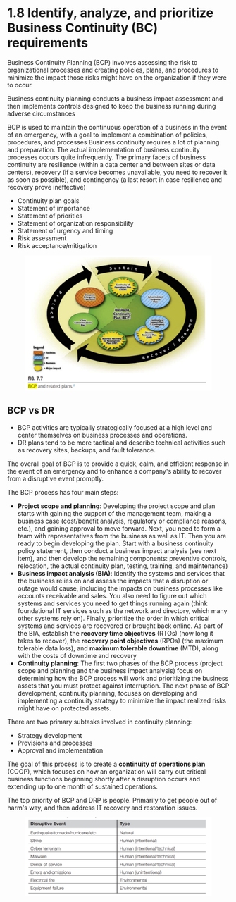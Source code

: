 # 1.8 Identify, analyze, and prioritize Business Continuity (BC) requirements

Business Continuity Planning (BCP) involves assessing the risk to organizational processes and creating policies, plans, and procedures to minimize the impact those risks might have on the organization if they were to occur.

Business continuity planning conducts a business impact assessment and then implements controls designed to keep the business running during adverse circumstances

BCP is used to maintain the continuous operation of a business in the event of an emergency, with a goal to implement a combination of policies, procedures, and processes Business continuity requires a lot of planning and preparation. The actual implementation of business continuity processes occurs quite infrequently. The primary facets of business continuity are resilience (within a data center and between sites or data centers), recovery (if a service becomes unavailable, you need to recover it as soon as possible), and contingency (a last resort in case resilience and recovery prove ineffective)

* Continuity plan goals
* Statement of importance&#x20;
* Statement of priorities&#x20;
* Statement of organization responsibility&#x20;
* Statement of urgency and timing&#x20;
* Risk assessment
* &#x20;Risk acceptance/mitigation

<figure><img src="../.gitbook/assets/image (28).png" alt=""><figcaption></figcaption></figure>

##

## BCP vs DR

* BCP activities are typically strategically focused at a high level and center themselves on business processes and operations.
* DR plans tend to be more tactical and describe technical activities such as recovery sites, backups, and fault tolerance.

The overall goal of BCP is to provide a quick, calm, and efficient response in the event of an emergency and to enhance a company's ability to recover from a disruptive event promptly.

The BCP process has four main steps:

* **Project scope and planning**: Developing the project scope and plan starts with gaining the support of the management team, making a business case (cost/benefit analysis, regulatory or compliance reasons, etc.), and gaining approval to move forward. Next, you need to form a team with representatives from the business as well as IT. Then you are ready to begin developing the plan. Start with a business continuity policy statement, then conduct a business impact analysis (see next item), and then develop the remaining components: preventive controls, relocation, the actual continuity plan, testing, training, and maintenance)
* **Business impact analysis (BIA)**: Identify the systems and services that the business relies on and assess the impacts that a disruption or outage would cause, including the impacts on business processes like accounts receivable and sales. You also need to figure out which systems and services you need to get things running again (think foundational IT services such as the network and directory, which many other systems rely on). Finally, prioritize the order in which critical systems and services are recovered or brought back online. As part of the BIA, establish the **recovery time objectives** (RTOs) (how long it takes to recover), the **recovery point objectives** (RPOs) (the maximum tolerable data loss), and **maximum tolerable downtime** (MTD), along with the costs of downtime and recovery
* **Continuity planning**: The first two phases of the BCP process (project scope and planning and the business impact analysis) focus on determining how the BCP process will work and prioritizing the business assets that you must protect against interruption. The next phase of BCP development, continuity planning, focuses on developing and implementing a continuity strategy to minimize the impact realized risks might have on protected assets.

There are two primary subtasks involved in continuity planning:

* Strategy development
* Provisions and processes
* Approval and implementation

The goal of this process is to create a **continuity of operations plan** (COOP), which focuses on how an organization will carry out critical business functions beginning shortly after a disruption occurs and extending up to one month of sustained operations.

The top priority of BCP and DRP is people. Primarily to get people out of harm's way, and then address IT recovery and restoration issues.

<figure><img src="../.gitbook/assets/image (23).png" alt=""><figcaption></figcaption></figure>
